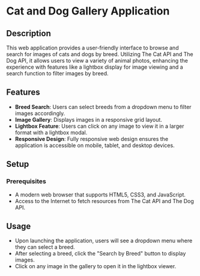 # Cat and Dog Gallery Application

## Description

This web application provides a user-friendly interface to browse and search for images of cats and dogs by breed. Utilizing The Cat API and The Dog API, it allows users to view a variety of animal photos, enhancing the experience with features like a lightbox display for image viewing and a search function to filter images by breed.

## Features

- **Breed Search**: Users can select breeds from a dropdown menu to filter images accordingly.
- **Image Gallery**: Displays images in a responsive grid layout.
- **Lightbox Feature**: Users can click on any image to view it in a larger format with a lightbox modal.
- **Responsive Design**: Fully responsive web design ensures the application is accessible on mobile, tablet, and desktop devices.

## Setup

### Prerequisites

- A modern web browser that supports HTML5, CSS3, and JavaScript.
- Access to the Internet to fetch resources from The Cat API and The Dog API.

## Usage

- Upon launching the application, users will see a dropdown menu where they can select a breed.
- After selecting a breed, click the "Search by Breed" button to display images.
- Click on any image in the gallery to open it in the lightbox viewer.